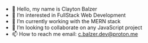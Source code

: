 - 👋 Hello, my name is Clayton Balzer
- 👀 I’m interested in FullStack Web Development
- 🌱 I’m currently working with the MERN stack
- 💞️ I’m looking to collaborate on any JavaScript project
- 📫 How to reach me 
email: c.balzer.dev@proton.me


<!---
Techn0mancer-X/Techn0mancer-X is a ✨ special ✨ repository because its `README.md` (this file) appears on your GitHub profile.
You can click the Preview link to take a look at your changes.
--->

